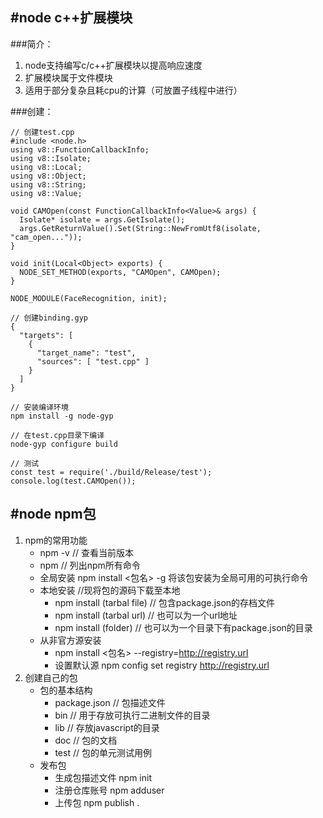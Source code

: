 #node c++扩展模块
----------------------------------
###简介：
1. node支持编写c/c++扩展模块以提高响应速度
2. 扩展模块属于文件模块
3. 适用于部分复杂且耗cpu的计算（可放置子线程中进行）

###创建：

    // 创建test.cpp
    #include <node.h>
    using v8::FunctionCallbackInfo;
    using v8::Isolate;
    using v8::Local;
    using v8::Object;
    using v8::String;
    using v8::Value;
    
    void CAMOpen(const FunctionCallbackInfo<Value>& args) {
      Isolate* isolate = args.GetIsolate();
      args.GetReturnValue().Set(String::NewFromUtf8(isolate, "cam_open..."));
    }
    
    void init(Local<Object> exports) {
      NODE_SET_METHOD(exports, "CAMOpen", CAMOpen);
    }
    
    NODE_MODULE(FaceRecognition, init);

    // 创建binding.gyp
    {
      "targets": [
        {
          "target_name": "test",
          "sources": [ "test.cpp" ]
        }
      ]
    }

    // 安装编译环境
    npm install -g node-gyp
  
    // 在test.cpp目录下编译
    node-gyp configure build

    // 测试
    const test = require('./build/Release/test');
    console.log(test.CAMOpen());

#node npm包
----------------------------------
1. npm的常用功能
    * npm -v // 查看当前版本
    * npm // 列出npm所有命令
    * 全局安装 npm install <包名> -g 将该包安装为全局可用的可执行命令
    * 本地安装 //现将包的源码下载至本地
      * npm install (tarbal file) // 包含package.json的存档文件
      * npm install (tarbal url) // 也可以为一个url地址
      * npm install (folder) // 也可以为一个目录下有package.json的目录
    * 从非官方源安装
      * npm install <包名> --registry=http://registry.url
      * 设置默认源 npm config set registry http://registry.url
2. 创建自己的包
    * 包的基本结构
      * package.json // 包描述文件
      * bin // 用于存放可执行二进制文件的目录
      * lib // 存放javascript的目录
      * doc // 包的文档
      * test // 包的单元测试用例
    * 发布包
      * 生成包描述文件 npm init
      * 注册仓库账号 npm adduser
      * 上传包 npm publish .

